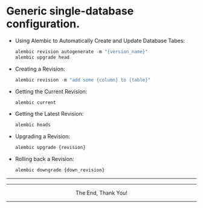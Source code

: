 # Generic single-database configuration.

- Using Alembic to Automatically Create and Update Database Tabes:
    ```python
    alembic revision autogenerate -m "{version_name}"
    alembic upgrade head
    ```
- Creating a Revision:
    ```python
    alembic revision -m "add some {column} to {table}"
    ```
- Getting the Current Revision:
    ```python
    alembic current
    ```
- Getting the Latest Revision:
    ```python
    alembic heads
    ```
- Upgrading a Revision:
    ```python
    alembic upgrade {revision}
    ```
- Rolling back a Revision:
    ```python
    alembic downgrade {down_revision}
    ```

---

---

<p align="center">The End, Thank You!</p>

---